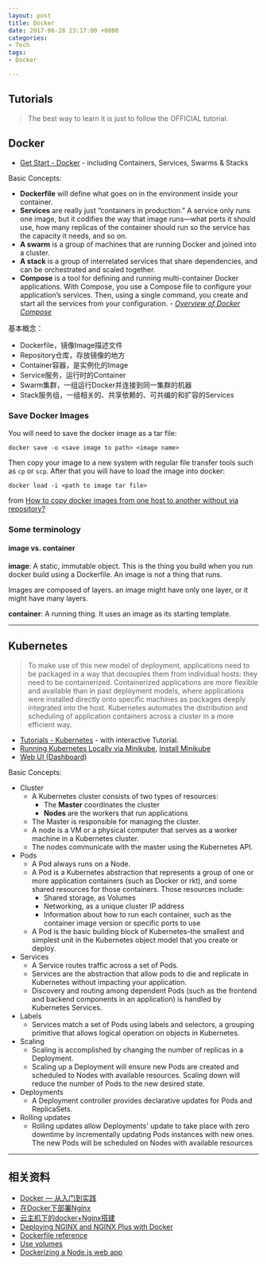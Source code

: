 ```yaml
---
layout: post
title: Docker
date: 2017-06-28 23:17:00 +0800
categories:
- Tech
tags:
- Docker

---
```



## Tutorials

> The best way to learn it is just to follow the OFFICIAL tutorial.

## Docker

- [Get Start - Docker](https://docs.docker.com/get-started/) - including Containers, Services, Swarms & Stacks

Basic Concepts:

- **Dockerfile** will define what goes on in the environment inside your container.
- **Services** are really just “containers in production.” A service only runs one image, but it codifies the way that image runs—what ports it should use, how many replicas of the container should run so the service has the capacity it needs, and so on. 
- **A swarm** is a group of machines that are running Docker and joined into a cluster.
- **A stack** is a group of interrelated services that share dependencies, and can be orchestrated and scaled together.
- **Compose** is a tool for defining and running multi-container Docker applications. With Compose, you use a Compose file to configure your application’s services. Then, using a single command, you create and start all the services from your configuration. - [*Overview of Docker Compose*](https://docs.docker.com/compose/overview/)

基本概念：

- Dockerfile，镜像Image描述文件
- Repository仓库，存放镜像的地方
- Container容器，是实例化的Image
- Service服务，运行时的Container
- Swarm集群，一组运行Docker并连接到同一集群的机器
- Stack服务组，一组相关的、共享依赖的、可共编的和扩容的Services

### Save Docker Images

You will need to save the docker image as a tar file:

`docker save -o <save image to path> <image name>`

Then copy your image to a new system with regular file transfer tools such as `cp` or `scp`. After that you will have to load the image into docker:


`docker load -i <path to image tar file>`

from [How to copy docker images from one host to another without via repository?](https://stackoverflow.com/questions/23935141/how-to-copy-docker-images-from-one-host-to-another-without-via-repository#)

### Some terminology

#### image vs. container

**image**: A static, immutable object. This is the thing you build when you run docker build using a Dockerfile. An image is not a thing that runs.

Images are composed of layers. an image might have only one layer, or it might have many layers.

**container**: A running thing. It uses an image as its starting template.



----

## Kubernetes

> To make use of this new model of deployment, applications need to be packaged in a way that decouples them from individual hosts: they need to be containerized. Containerized applications are more flexible and available than in past deployment models, where applications were installed directly onto specific machines as packages deeply integrated into the host. Kubernetes automates the distribution and scheduling of application containers across a cluster in a more efficient way.

- [Tutorials - Kubernetes](https://kubernetes.io/docs/tutorials/kubernetes-basics/) - with interactive Tutorial.
- [Running Kubernetes Locally via Minikube](https://kubernetes.io/docs/getting-started-guides/minikube/), [Install Minikube](https://kubernetes.io/docs/tasks/tools/install-minikube/)
- [Web UI (Dashboard)](https://kubernetes.io/docs/tasks/access-application-cluster/web-ui-dashboard/)

Basic Concepts:

- Cluster
	- A Kubernetes cluster consists of two types of resources:
		- The **Master** coordinates the cluster
		- **Nodes** are the workers that run applications
	- The Master is responsible for managing the cluster.
	- A node is a VM or a physical computer that serves as a worker machine in a Kubernetes cluster.
	- The nodes communicate with the master using the Kubernetes API.
- Pods
	- A Pod always runs on a Node.
	- A Pod is a Kubernetes abstraction that represents a group of one or more application containers (such as Docker or rkt), and some shared resources for those containers. Those resources include:
		- Shared storage, as Volumes
		- Networking, as a unique cluster IP address
		- Information about how to run each container, such as the container image version or specific ports to use
	- A Pod is the basic building block of Kubernetes–the smallest and simplest unit in the Kubernetes object model that you create or deploy.
- Services
	- A Service routes traffic across a set of Pods.
	- Services are the abstraction that allow pods to die and replicate in Kubernetes without impacting your application.
	- Discovery and routing among dependent Pods (such as the frontend and backend components in an application) is handled by Kubernetes Services.
- Labels
	- Services match a set of Pods using labels and selectors, a grouping primitive that allows logical operation on objects in Kubernetes.
- Scaling
	- Scaling is accomplished by changing the number of replicas in a Deployment.
	- Scaling up a Deployment will ensure new Pods are created and scheduled to Nodes with available resources. Scaling down will reduce the number of Pods to the new desired state.
- Deployments
	- A Deployment controller provides declarative updates for Pods and ReplicaSets.
- Rolling updates
	- Rolling updates allow Deployments' update to take place with zero downtime by incrementally updating Pods instances with new ones. The new Pods will be scheduled on Nodes with available resources



----

## 相关资料

- [Docker — 从入门到实践](https://www.gitbook.com/book/yeasy/docker_practice)
- [在Docker下部署Nginx](http://blog.shiqichan.com/Deploying-Nginx-with-Docker/)
- [云主机下的docker+Nginx搭建](http://xinqiu.me/2015/11/13/docker+nginx/)
- [Deploying NGINX and NGINX Plus with Docker](https://www.nginx.com/blog/deploying-nginx-nginx-plus-docker/)
- [Dockerfile reference](https://docs.docker.com/engine/reference/builder/)
- [Use volumes](https://docs.docker.com/engine/admin/volumes/volumes/)
- [Dockerizing a Node.js web app](https://nodejs.org/en/docs/guides/nodejs-docker-webapp/)